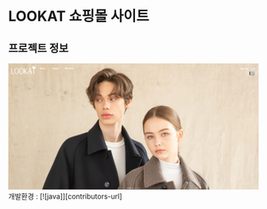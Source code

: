# LOOKAT 쇼핑몰 사이트

## 프로젝트 정보
<a href="http://ching21.cafe24.com/">
  <img src="img/lookat.png" alt="lookat" />
</a>
개발환경 : [![java]][contributors-url]
